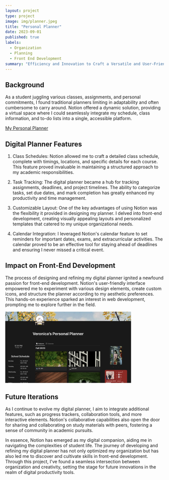 ```yaml
---
layout: project
type: project
image: img/planner.jpeg
title: "Personal Planner"
date: 2023-09-01
published: true
labels:
  - Organization
  - Planning
  - Front End Development
summary: "Efficiency and Innovation to Craft a Versatile and User-Friendly Digital Organizational Tool"
---
```



## Background

As a student juggling various classes, assignments, and personal commitments, I found traditional planners limiting in adaptability and often cumbersome to carry around. Notion offered a dynamic solution, providing a virtual space where I could seamlessly integrate my schedule, class information, and to-do lists into a single, accessible platform.

[My Personal Planner](https://www.notion.so/Veronica-s-Personal-Planner-5d3922e3781a4f97a37029c43b6ac415?pvs=4)

## Digital Planner Features

1. Class Schedules: Notion allowed me to craft a detailed class schedule, complete with timings, locations, and specific details for each course. This feature proved invaluable in maintaining a structured approach to my academic responsibilities.

2. Task Tracking: The digital planner became a hub for tracking assignments, deadlines, and project timelines. The ability to categorize tasks, set due dates, and mark completion has greatly enhanced my productivity and time management.

3. Customizable Layout: One of the key advantages of using Notion was the flexibility it provided in designing my planner. I delved into front-end development, creating visually appealing layouts and personalized templates that catered to my unique organizational needs.
   
4. Calendar Integration: I leveraged Notion's calendar feature to set reminders for important dates, exams, and extracurricular activities. The calendar proved to be an effective tool for staying ahead of deadlines and ensuring I never missed a critical event.

## Impact on Front-End Development

The process of designing and refining my digital planner ignited a newfound passion for front-end development. Notion's user-friendly interface empowered me to experiment with various design elements, create custom icons, and structure the planner according to my aesthetic preferences. This hands-on experience sparked an interest in web development, prompting me to explore further in the field.

<img width="400px" class="rounded float-start pe-4" src="../img/NotionPage.png"> 

## Future Iterations

As I continue to evolve my digital planner, I aim to integrate additional features, such as progress trackers, collaboration tools, and more interactive elements. Notion's collaborative capabilities also open the door for sharing and collaborating on study materials with peers, fostering a sense of community in academic pursuits.

In essence, Notion has emerged as my digital companion, aiding me in navigating the complexities of student life. The journey of developing and refining my digital planner has not only optimized my organization but has also led me to discover and cultivate skills in front-end development. Through this project, I've found a seamless intersection between organization and creativity, setting the stage for future innovations in the realm of digital productivity tools. 
